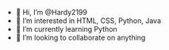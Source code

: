 - 👋 Hi, I’m @Hardy2199
- 👀 I’m interested in HTML, CSS, Python, Java
- 🌱 I’m currently learning Python
- 💞️ I’m looking to collaborate on anything

<!---
Hardy2199/Hardy2199 is a ✨ special ✨ repository because its `README.md` (this file) appears on your GitHub profile.
You can click the Preview link to take a look at your changes.
--->
